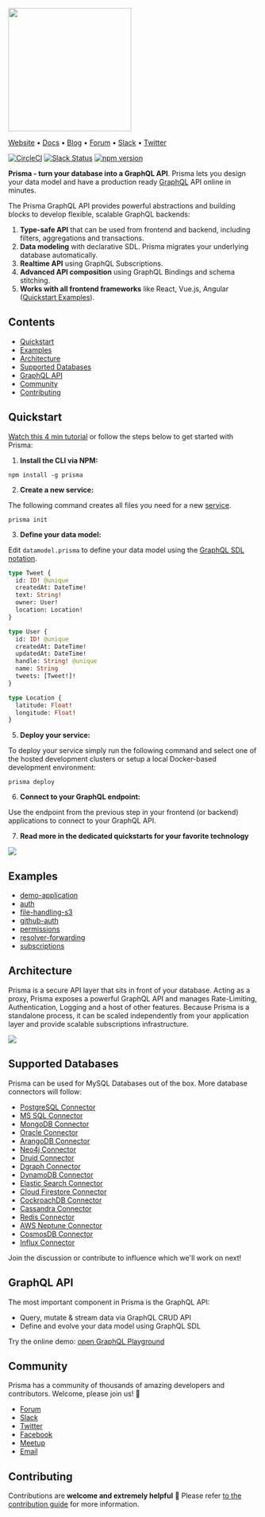 <a href="https://www.prismagraphql.com"><img src="https://imgur.com/HUu10rH.png" width="248" /></a>

[Website](https://www.prismagraphql.com) • [Docs](https://www.prismagraphql.com/docs/) • [Blog](https://blog.graph.cool/) • [Forum](https://www.graph.cool/forum) • [Slack](https://slack.graph.cool/) • [Twitter](https://twitter.com/graphcool)

[![CircleCI](https://circleci.com/gh/graphcool/prisma.svg?style=shield)](https://circleci.com/gh/graphcool/prisma) [![Slack Status](https://slack.graph.cool/badge.svg)](https://slack.graph.cool) [![npm version](https://badge.fury.io/js/prisma.svg)](https://badge.fury.io/js/prisma)

**Prisma - turn your database into a GraphQL API**. Prisma lets you design your data model and have a production ready [GraphQL](https://www.howtographql.com/) API online in minutes.

The Prisma GraphQL API provides powerful abstractions and building blocks to develop flexible, scalable GraphQL backends:

1. **Type-safe API** that can be used from frontend and backend, including filters, aggregations and transactions.
2. **Data modeling** with declarative SDL. Prisma migrates your underlying database automatically.
3. **Realtime API** using GraphQL Subscriptions.
4. **Advanced API composition** using GraphQL Bindings and schema stitching.
5. **Works with all frontend frameworks** like React, Vue.js, Angular ([Quickstart Examples](https://www.prismagraphql.com/docs/quickstart/)).

## Contents

<!--
<img align="right" width="400" src="https://imgur.com/EsopgE3.gif" />
-->

- [Quickstart](#quickstart)
- [Examples](#examples)
- [Architecture](#architecture)
- [Supported Databases](#supported-databases)
- [GraphQL API](#graphql-api)
- [Community](#community)
- [Contributing](#contributing)

## Quickstart

[Watch this 4 min tutorial](https://www.youtube.com/watch?v=20zGexpEitc) or follow the steps below to get started with Prisma:

1. **Install the CLI via NPM:**

```console
npm install -g prisma
```

2. **Create a new service:**

The following command creates all files you need for a new [service](https://www.prismagraphql.com/docs/reference/service-configuration/overview-ieshoo5ohm).

```console
prisma init
```

3. **Define your data model:**

Edit `datamodel.prisma` to define your data model using the [GraphQL SDL notation](<https://www.prismagraphql.com/docs/reference/service-configuration/data-modelling-(sdl)-eiroozae8u>).

```graphql
type Tweet {
  id: ID! @unique
  createdAt: DateTime!
  text: String!
  owner: User!
  location: Location!
}

type User {
  id: ID! @unique
  createdAt: DateTime!
  updatedAt: DateTime!
  handle: String! @unique
  name: String
  tweets: [Tweet!]!
}

type Location {
  latitude: Float!
  longitude: Float!
}
```

5. **Deploy your service:**

To deploy your service simply run the following command and select one of the hosted development clusters or setup a local Docker-based development environment:

```console
prisma deploy
```

6. **Connect to your GraphQL endpoint:**

Use the endpoint from the previous step in your frontend (or backend) applications to connect to your GraphQL API.

7. **Read more in the dedicated quickstarts for your favorite technology**

[![](https://imgur.com/T5nakij.png)](https://www.prismagraphql.com/docs/quickstart/)

## Examples

- [demo-application](https://github.com/graphcool/graphql-server-example)
- [auth](examples/auth)
- [file-handling-s3](examples/file-handling-s3)
- [github-auth](examples/github-auth)
- [permissions](examples/permissions)
- [resolver-forwarding](examples/resolver-forwarding)
- [subscriptions](examples/subscriptions)

## Architecture

Prisma is a secure API layer that sits in front of your database. Acting as a proxy, Prisma exposes a powerful GraphQL API and manages Rate-Limiting, Authentication, Logging and a host of other features. Because Prisma is a standalone process, it can be scaled independently from your application layer and provide scalable subscriptions infrastructure.

![](https://imgur.com/SdssPgT.png)

## Supported Databases

Prisma can be used for MySQL Databases out of the box. More database connectors will follow:

- [PostgreSQL Connector](https://github.com/graphcool/prisma/issues/1641)
- [MS SQL Connector](https://github.com/graphcool/prisma/issues/1642)
- [MongoDB Connector](https://github.com/graphcool/prisma/issues/1643)
- [Oracle Connector](https://github.com/graphcool/prisma/issues/1644)
- [ArangoDB Connector](https://github.com/graphcool/prisma/issues/1645)
- [Neo4j Connector](https://github.com/graphcool/prisma/issues/1646)
- [Druid Connector](https://github.com/graphcool/prisma/issues/1647)
- [Dgraph Connector](https://github.com/graphcool/prisma/issues/1648)
- [DynamoDB Connector](https://github.com/graphcool/prisma/issues/1655)
- [Elastic Search Connector](https://github.com/graphcool/prisma/issues/1665)
- [Cloud Firestore Connector](https://github.com/graphcool/prisma/issues/1660)
- [CockroachDB Connector](https://github.com/graphcool/prisma/issues/1705)
- [Cassandra Connector](https://github.com/graphcool/prisma/issues/1750)
- [Redis Connector](https://github.com/graphcool/prisma/issues/1722)
- [AWS Neptune Connector](https://github.com/graphcool/prisma/issues/1752)
- [CosmosDB Connector](https://github.com/graphcool/prisma/issues/1663)
- [Influx Connector](https://github.com/graphcool/prisma/issues/1857)

Join the discussion or contribute to influence which we'll work on next!

## GraphQL API

The most important component in Prisma is the GraphQL API:

- Query, mutate & stream data via GraphQL CRUD API
- Define and evolve your data model using GraphQL SDL

Try the online demo: [open GraphQL Playground](https://www.prismagraphql.com/features)

## Community

Prisma has a community of thousands of amazing developers and contributors. Welcome, please join us! 👋

- [Forum](https://www.graph.cool/forum)
- [Slack](https://slack.graph.cool/)
- [Twitter](https://twitter.com/graphcool)
- [Facebook](https://www.facebook.com/GraphcoolHQ)
- [Meetup](https://www.meetup.com/graphql-berlin)
- [Email](hello@graph.cool)

## Contributing

Contributions are **welcome and extremely helpful** 🙌
Please refer [to the contribution guide](https://github.com/graphcool/prisma/blob/master/CONTRIBUTING.md) for more information.

